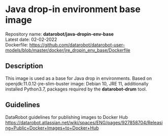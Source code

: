 # Java drop-in environment base image
Repository name: **datarobot/java-dropin-env-base**  
Latest date: 02-02-2022  
Dockerfile: https://github.com/datarobot/datarobot-user-models/blob/master/docker/jre_dropin_env_base/Dockerfile

## Description
This image is used as a base for Java drop in environments.
Based on openjdk:11.0.12-jre-slim-buster image: Debian 10, JRE 11, additionally installed Python3.7, packages required by the **datarobot-drum** tool.

## Guidelines
DataRobot guidelines for publishing images to Docker Hub
https://datarobot.atlassian.net/wiki/spaces/ENG/pages/927858704/Releasing+Public+Docker+Images+to+Docker+Hub
